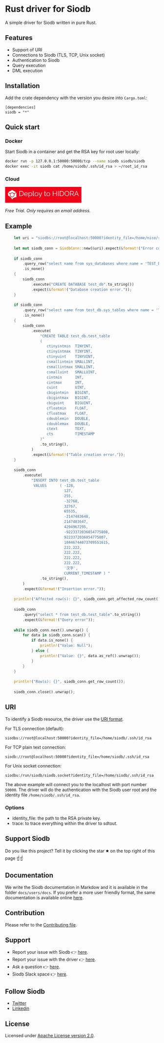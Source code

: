 # Rust driver for Siodb

A simple driver for Siodb written in pure Rust.

## Features

- Support of URI
- Connections to Siodb (TLS, TCP, Unix socket)
- Authentication to Siodb
- Query execution
- DML execution

## Installation

Add the crate dependency with the version you desire into `Cargo.toml`:

```
[dependencies]
siodb = "*"
```

## Quick start

### Docker
Start Siodb in a container and get the RSA key for root user locally:

```bash
docker run -p 127.0.0.1:50000:50000/tcp --name siodb siodb/siodb
docker exec -it siodb cat /home/siodb/.ssh/id_rsa > ~/root_id_rsa
```

### Cloud

[![Deploy to Hidora](https://raw.githubusercontent.com/siodb/siodb-jelastic/master/images/deploy-to-hidora.png)](https://siodb.hidora.com)

*Free Trial. Only requires an email address.*

## Example

```rust
    let uri = "siodbs://root@localhost:50000?identity_file=/home/nico/root_id_rsa";

    let mut siodb_conn = SiodbConn::new(&uri).expect(&format!("Error connecting to URI '{}'", uri));

    if siodb_conn
        .query_row("select name from sys_databases where name = 'TEST_DB'".to_string())
        .is_none()
    {
        siodb_conn
            .execute("CREATE DATABASE test_db".to_string())
            .expect(&format!("Database creation error."));
    }

    if siodb_conn
        .query_row("select name from test_db.sys_tables where name = 'TEST_TABLE'".to_string())
        .is_none()
    {
        siodb_conn
            .execute(
                "CREATE TABLE test_db.test_table
                (
                   ctinyintmin  TINYINT,
                   ctinyintmax  TINYINT,
                   ctinyuint    TINYUINT,
                   csmallintmin SMALLINT,
                   csmallintmax SMALLINT,
                   csmalluint   SMALLUINT,
                   cintmin      INT,
                   cintmax      INT,
                   cuint        UINT,
                   cbigintmin   BIGINT,
                   cbigintmax   BIGINT,
                   cbiguint     BIGUINT,
                   cfloatmin    FLOAT,
                   cfloatmax    FLOAT,
                   cdoublemin   DOUBLE,
                   cdoublemax   DOUBLE,
                   ctext        TEXT,
                   cts          TIMESTAMP
                )"
                .to_string(),
            )
            .expect(&format!("Table creation error."));
    }

    siodb_conn
        .execute(
            "INSERT INTO test_db.test_table
             VALUES      ( -128,
                           127,
                           255,
                           -32768,
                           32767,
                           65535,
                           -2147483648,
                           2147483647,
                           4294967295,
                           -9223372036854775808,
                           9223372036854775807,
                           18446744073709551615,
                           222.222,
                           222.222,
                           222.222,
                           222.222,
                           '汉字',
                           CURRENT_TIMESTAMP ) "
                .to_string(),
        )
        .expect(&format!("Insertion error."));

    println!("Affected row(s): {}", siodb_conn.get_affected_row_count());

    siodb_conn
        .query("select * from test_db.test_table".to_string())
        .expect(&format!("Query error"));

    while siodb_conn.next().unwrap() {
        for data in siodb_conn.scan() {
            if data.is_none() {
                println!("Value: Null");
            } else {
                println!("Value: {}", data.as_ref().unwrap());
            }
        }
    }

    println!("Row(s): {}", siodb_conn.get_row_count());

    siodb_conn.close().unwrap();
```

## URI

To identify a Siodb resource, the driver use the
[URI format](https://en.wikipedia.org/wiki/Uniform_Resource_Identifier).

For TLS connection (default):

```
siodbs://root@localhost:50000?identity_file=/home/siodb/.ssh/id_rsa
```

For TCP plain text connection:

```
siodb://root@localhost:50000?identity_file=/home/siodb/.ssh/id_rsa
```

For Unix socket connection:

```
siodbu:/run/siodb/siodb.socket?identity_file=/home/siodb/.ssh/id_rsa
```

The above example will connect you to the localhost with port number `50000`.
The driver will do the authentication with the Siodb user root and the identity file `/home/siodb/.ssh/id_rsa`.

### Options

- identity_file: the path to the RSA private key.
- trace: to trace everything within the driver to sdtout.

## Support Siodb

Do you like this project? Tell it by clicking the star 🟊 on the top right of this page ☝☝

## Documentation

We write the Siodb documentation in Markdow and it is available in the folder `docs/users/docs`.
If you prefer a more user friendly format, the same documentation is
available online [here]( https://docs.siodb.io).

## Contribution

Please refer to the [Contributing file](CONTRIBUTING.md).

## Support

- Report your issue with Siodb 👉 [here](https://github.com/siodb/siodb/issues/new).
- Report your issue with the driver 👉 [here](https://github.com/siodb/siodb-rust-driver/issues/new).
- Ask a question 👉 [here](https://stackoverflow.com/questions/tagged/siodb).
- Siodb Slack space 👉 [here](https://join.slack.com/t/siodb-squad/shared_invite/zt-e766wbf9-IfH9WiGlUpmRYlwCI_28ng).

## Follow Siodb

- [Twitter](https://twitter.com/Sio_db)
- [Linkedin](https://www.linkedin.com/company/siodb)

## License

Licensed under [Apache License version 2.0](https://www.apache.org/licenses/LICENSE-2.0).

